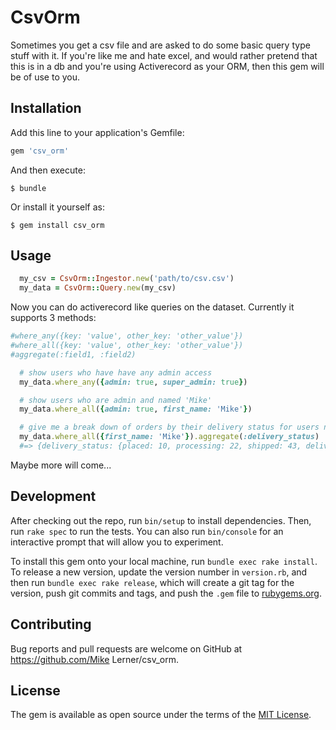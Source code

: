 # CsvOrm

Sometimes you get a csv file and are asked to do some basic query type stuff with it. If you're like me and hate excel, and would rather pretend that this is in a db and you're using Activerecord as your ORM, then this gem will be of use to you.

## Installation

Add this line to your application's Gemfile:

```ruby
gem 'csv_orm'
```

And then execute:

    $ bundle

Or install it yourself as:

    $ gem install csv_orm

## Usage

```ruby
  my_csv = CsvOrm::Ingestor.new('path/to/csv.csv')
  my_data = CsvOrm::Query.new(my_csv)
```

Now you can do activerecord like queries on the dataset. Currently it supports 3 methods:

```ruby
#where_any({key: 'value', other_key: 'other_value'})
#where_all({key: 'value', other_key: 'other_value'})
#aggregate(:field1, :field2)
```

```ruby
  # show users who have have any admin access
  my_data.where_any({admin: true, super_admin: true})

  # show users who are admin and named 'Mike'
  my_data.where_all({admin: true, first_name: 'Mike'})

  # give me a break down of orders by their delivery status for users named 'Mike'
  my_data.where_all({first_name: 'Mike'}).aggregate(:delivery_status)
  #=> {delivery_status: {placed: 10, processing: 22, shipped: 43, delivered: 8}}
```

Maybe more will come...

## Development

After checking out the repo, run `bin/setup` to install dependencies. Then, run `rake spec` to run the tests. You can also run `bin/console` for an interactive prompt that will allow you to experiment.

To install this gem onto your local machine, run `bundle exec rake install`. To release a new version, update the version number in `version.rb`, and then run `bundle exec rake release`, which will create a git tag for the version, push git commits and tags, and push the `.gem` file to [rubygems.org](https://rubygems.org).

## Contributing

Bug reports and pull requests are welcome on GitHub at https://github.com/Mike Lerner/csv_orm.


## License

The gem is available as open source under the terms of the [MIT License](http://opensource.org/licenses/MIT).

